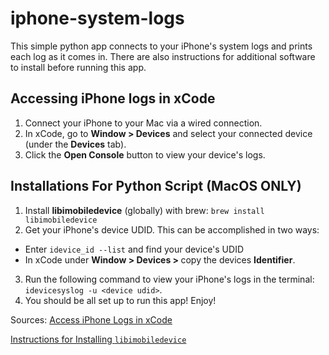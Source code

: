 # iphone-system-logs
This simple python app connects to your iPhone's system logs and prints each log as it comes in. There are also instructions for additional software to install before running this app.

## Accessing iPhone logs in xCode
1. Connect your iPhone to your Mac via a wired connection.
2. In xCode, go to <b>Window > Devices</b> and select your connected device (under the <b>Devices</b> tab).
3. Click the <b>Open Console</b> button to view your device's logs.

## Installations For Python Script (MacOS ONLY)
1. Install <b>libimobiledevice</b> (globally) with brew: `brew install libimobiledevice`
2. Get your iPhone's device UDID. This can be accomplished in two ways:
  * Enter `idevice_id --list` and find your device's UDID
  * In xCode under <b>Window > Devices > <your device></b> copy the devices <b>Identifier</b>.
3. Run the following command to view your iPhone's logs in the terminal: `idevicesyslog -u <device udid>`.
4. You should be all set up to run this app! Enjoy!

Sources:
[Access iPhone Logs in xCode](https://community.tealiumiq.com/t5/Tealium-for-iOS/How-do-I-access-the-iOS-device-logs/ta-p/16420#:~:text=Answer%201%20Install%20XCode%20on%20your%20computer.%202,on%20the%20device%20will%20be%20displayed%20here.%20)

[Instructions for Installing `libimobiledevice`](https://confusatory.org/post/127183189821/ios-debugging-device-console-without-wires)
